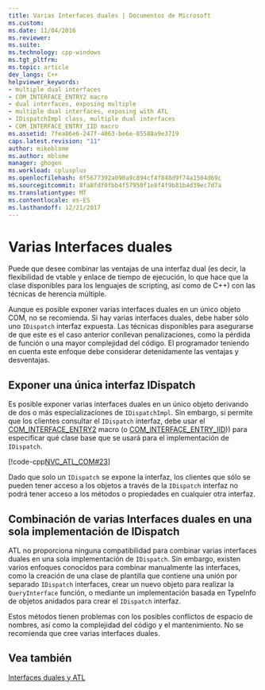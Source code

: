 ```yaml
---
title: Varias Interfaces duales | Documentos de Microsoft
ms.custom: 
ms.date: 11/04/2016
ms.reviewer: 
ms.suite: 
ms.technology: cpp-windows
ms.tgt_pltfrm: 
ms.topic: article
dev_langs: C++
helpviewer_keywords:
- multiple dual interfaces
- COM_INTERFACE_ENTRY2 macro
- dual interfaces, exposing multiple
- multiple dual interfaces, exposing with ATL
- IDispatchImpl class, multiple dual interfaces
- COM_INTERFACE_ENTRY_IID macro
ms.assetid: 7fea86e6-247f-4063-be6e-85588a9e3719
caps.latest.revision: "11"
author: mikeblome
ms.author: mblome
manager: ghogen
ms.workload: cplusplus
ms.openlocfilehash: 6f5677392a090a9c894cf4f848d9f74a1504d69c
ms.sourcegitcommit: 8fa8fdf0fbb4f57950f1e8f4f9b81b4d39ec7d7a
ms.translationtype: MT
ms.contentlocale: es-ES
ms.lasthandoff: 12/21/2017
---
```

# <a name="multiple-dual-interfaces"></a>Varias Interfaces duales
Puede que desee combinar las ventajas de una interfaz dual (es decir, la flexibilidad de vtable y enlace de tiempo de ejecución, lo que hace que la clase disponibles para los lenguajes de scripting, así como de C++) con las técnicas de herencia múltiple.  
  
 Aunque es posible exponer varias interfaces duales en un único objeto COM, no se recomienda. Si hay varias interfaces duales, debe haber sólo uno `IDispatch` interfaz expuesta. Las técnicas disponibles para asegurarse de que este es el caso anterior conllevan penalizaciones, como la pérdida de función o una mayor complejidad del código. El programador teniendo en cuenta este enfoque debe considerar detenidamente las ventajas y desventajas.  
  
## <a name="exposing-a-single-idispatch-interface"></a>Exponer una única interfaz IDispatch  
 Es posible exponer varias interfaces duales en un único objeto derivando de dos o más especializaciones de `IDispatchImpl`. Sin embargo, si permite que los clientes consultar el `IDispatch` interfaz, debe usar el [COM_INTERFACE_ENTRY2](reference/com-interface-entry-macros.md#com_interface_entry2) macro (o [COM_INTERFACE_ENTRY_IID](reference/com-interface-entry-macros.md#com_interface_entry_iid))) para especificar qué clase base que se usará para el implementación de `IDispatch`.  
  
 [!code-cpp[NVC_ATL_COM#23](../atl/codesnippet/cpp/multiple-dual-interfaces_1.h)]  
  
 Dado que solo un `IDispatch` se expone la interfaz, los clientes que sólo se pueden tener acceso a los objetos a través de la `IDispatch` interfaz no podrá tener acceso a los métodos o propiedades en cualquier otra interfaz.  
  
## <a name="combining-multiple-dual-interfaces-into-a-single-implementation-of-idispatch"></a>Combinación de varias Interfaces duales en una sola implementación de IDispatch  
 ATL no proporciona ninguna compatibilidad para combinar varias interfaces duales en una sola implementación de `IDispatch`. Sin embargo, existen varios enfoques conocidos para combinar manualmente las interfaces, como la creación de una clase de plantilla que contiene una unión por separado `IDispatch` interfaces, crear un nuevo objeto para realizar la `QueryInterface` función, o mediante un implementación basada en TypeInfo de objetos anidados para crear el `IDispatch` interfaz.  
  
 Estos métodos tienen problemas con los posibles conflictos de espacio de nombres, así como la complejidad del código y el mantenimiento. No se recomienda que cree varias interfaces duales.  
  
## <a name="see-also"></a>Vea también  
 [Interfaces duales y ATL](../atl/dual-interfaces-and-atl.md)

